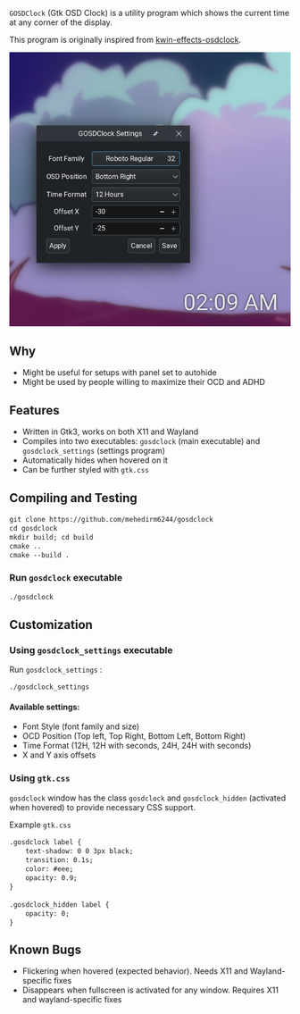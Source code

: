 `GOSDClock` (Gtk OSD Clock) is a utility program which shows the current time at any corner of the display.

This program is originally inspired from [kwin-effects-osdclock](https://store.kde.org/p/1253662).

![Preview](assets/image.jpg)

## Why
- Might be useful for setups with panel set to autohide
- Might be used by people willing to maximize their OCD and ADHD

## Features
- Written in Gtk3, works on both X11 and Wayland
- Compiles into two executables: `gosdclock` (main executable) and `gosdclock_settings` (settings program)
- Automatically hides when hovered on it
- Can be further styled with `gtk.css`

## Compiling and Testing
```
git clone https://github.com/mehedirm6244/gosdclock
cd gosdclock
mkdir build; cd build
cmake ..
cmake --build .
```

### Run `gosdclock` executable
```
./gosdclock
```


## Customization
### Using `gosdclock_settings` executable
Run `gosdclock_settings` :
```
./gosdclock_settings
```

#### Available settings:
- Font Style (font family and size)
- OCD Position (Top left, Top Right, Bottom Left, Bottom Right)
- Time Format (12H, 12H with seconds, 24H, 24H with seconds)
- X and Y axis offsets

### Using `gtk.css`
`gosdclock` window has the class `gosdclock` and `gosdclock_hidden` (activated when hovered) to provide necessary CSS support.

Example `gtk.css`
```
.gosdclock label {
	text-shadow: 0 0 3px black;
	transition: 0.1s;
	color: #eee;
	opacity: 0.9;
}

.gosdclock_hidden label {
	opacity: 0;
}
```

## Known Bugs
- Flickering when hovered (expected behavior). Needs X11 and Wayland-specific fixes
- Disappears when fullscreen is activated for any window. Requires X11 and wayland-specific fixes
